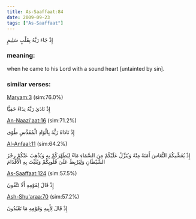 ```yaml
---
title: As-Saaffaat:84
date: 2009-09-23
tags: ["As-Saaffaat"]
---
```

إِذْ جَاءَ رَبَّهُ بِقَلْبٍ سَلِيمٍ
### meaning: 
when he came to his Lord with a sound heart [untainted by sin].
### similar verses: 

[Maryam:3](/19/3) (sim:76.0%)

إِذْ نَادَىٰ رَبَّهُ نِدَاءً خَفِيًّا

[An-Naazi'aat:16](/79/16) (sim:71.2%)

إِذْ نَادَاهُ رَبُّهُ بِالْوَادِ الْمُقَدَّسِ طُوًى

[Al-Anfaal:11](/8/11) (sim:64.2%)

إِذْ يُغَشِّيكُمُ النُّعَاسَ أَمَنَةً مِنْهُ وَيُنَزِّلُ عَلَيْكُمْ مِنَ السَّمَاءِ مَاءً لِيُطَهِّرَكُمْ بِهِ وَيُذْهِبَ عَنْكُمْ رِجْزَ الشَّيْطَانِ وَلِيَرْبِطَ عَلَىٰ قُلُوبِكُمْ وَيُثَبِّتَ بِهِ الْأَقْدَامَ

[As-Saaffaat:124](/37/124) (sim:57.5%)

إِذْ قَالَ لِقَوْمِهِ أَلَا تَتَّقُونَ

[Ash-Shu'araa:70](/26/70) (sim:57.2%)

إِذْ قَالَ لِأَبِيهِ وَقَوْمِهِ مَا تَعْبُدُونَ

